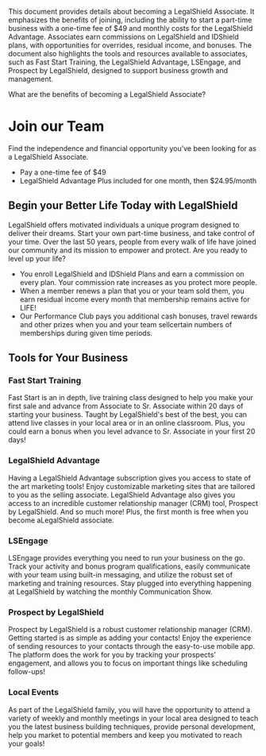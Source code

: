 This document provides details about becoming a LegalShield Associate. It emphasizes the benefits of joining, including the ability to start a part-time business with a one-time fee of $49 and monthly costs for the LegalShield Advantage. Associates earn commissions on LegalShield and IDShield plans, with opportunities for overrides, residual income, and bonuses. The document also highlights the tools and resources available to associates, such as Fast Start Training, the LegalShield Advantage, LSEngage, and Prospect by LegalShield, designed to support business growth and management.

What are the benefits of becoming a LegalShield Associate?

# Join our Team
Find the independence and financial opportunity you’ve been looking for as a LegalShield Associate. 

- Pay a one-time fee of $49
- LegalShield Advantage Plus included for one month, then $24.95/month

## Begin your Better Life Today with LegalShield
LegalShield offers motivated individuals a unique program designed to deliver their dreams. Start your own part-time business, and take control of your time. Over the last 50 years, people from every walk of life have joined our community and its mission to empower and protect. Are you ready to level up your life?

- You enroll LegalShield and IDShield Plans and earn a commission on every plan. Your commission rate increases as you protect more people.
- When a member renews a plan that you or your team sold them, you earn residual income every month that membership remains active for LIFE!
- Our Performance Club pays you additional cash bonuses, travel rewards and other prizes when you and your team sellcertain numbers of memberships during given time periods.

## Tools for Your Business

### Fast Start Training
Fast Start is an in depth, live training class designed to help you make your first sale and advance from Associate to Sr. Associate within 20 days of starting your business. Taught by LegalShield's best of the best, you can attend live classes in your local area or in an online classroom. Plus, you could earn a bonus when you level advance to Sr. Associate in your first 20 days!

### LegalShield Advantage
Having a LegalShield Advantage subscription gives you access to state of the art marketing tools! Enjoy customizable marketing sites that are tailored to you as the selling associate. LegalShield Advantage also gives you access to an incredible customer relationship manager (CRM) tool, Prospect by LegalShield. And so much more! Plus, the first month is free when you become aLegalShield associate.

### LSEngage
LSEngage provides everything you need to run your business on the go. Track your activity and bonus program qualifications, easily communicate with your team using built-in messaging, and utilize the robust set of marketing and training resources. Stay plugged into everything happening at LegalShield by watching the monthly Communication Show.

### Prospect by LegalShield
Prospect by LegalShield is a robust customer relationship manager (CRM). Getting started is as simple as adding your contacts! Enjoy the experience of sending resources to your contacts through the easy-to-use mobile app. The platform does the work for you by tracking your prospects’ engagement, and allows you to focus on important things like scheduling follow-ups!

### Local Events
As part of the LegalShield family, you will have the opportunity to attend a variety of weekly and monthly meetings in your local area designed to teach you the latest business building techniques, provide personal development, help you market to potential members and keep you motivated to reach your goals!

### 